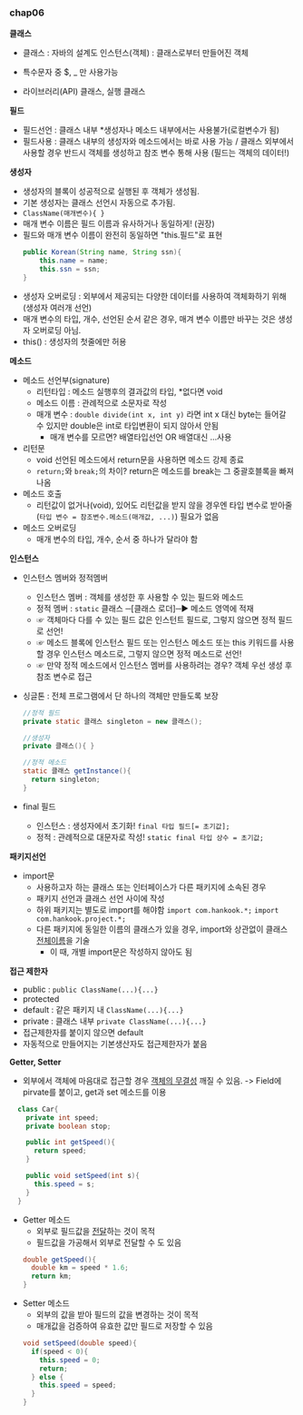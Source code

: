 ### chap06
**클래스**
- 클래스 : 자바의 설계도 
  인스턴스(객체) : 클래스로부터 만들어진 객체

- 특수문자 중 $, _ 만 사용가능
- 라이브러리(API) 클래스, 실행 클래스

**필드**
- 필드선언 : 클래스 내부 *생성자나 메소드 내부에서는 사용불가(로컬변수가 됨)
- 필드사용 : 클래스 내부의 생성자와 메소드에서는 바로 사용 가능 / 클래스 외부에서 사용할 경우 반드시 객체를 생성하고 참조 변수 통해 사용 (필드는 객체의 데이터!)

**생성자**
- 생성자의 블록이 성공적으로 실행된 후 객체가 생성됨.
- 기본 생성자는 클래스 선언시 자동으로 추가됨.
- `ClassName(매개변수){ }`
- 매개 변수 이름은 필드 이름과 유사하거나 동일하게! (권장)
- 필드와 매개 변수 이름이 완전히 동일하면 "this.필드"로 표현
    ```java
    public Korean(String name, String ssn){
        this.name = name;
        this.ssn = ssn;
    }
    ```
- 생성자 오버로딩 : 외부에서 제공되는 다양한 데이터를 사용하여 객체화하기 위해 (생성자 여러개 선언)
- 매개 변수의 타입, 개수, 선언된 순서 같은 경우, 매겨 변수 이름만 바꾸는 것은 생성자 오버로딩 아님.
- this() : 생성자의 첫줄에만 허용

**메소드**
- 메소드 선언부(signature) 
  - 리턴타입 : 메소드 실행후의 결과값의 타입, *없다면 void
  - 메소드 이름 : 관례적으로 소문자로 작성
  - 매개 변수 : `double divide(int x, int y)` 라면 int x 대신 byte는 들어갈 수 있지만 double은 int로 타입변환이 되지 않아서 안됨
    - 매개 변수를 모르면? 배열타입선언 OR 배열대신 ...사용
- 리턴문
  - void 선언된 메소드에서 return문을 사용하면 메소드 강제 종료
  - `return;`와 `break;`의 차이? return은 메소드를 break는 그 중괄호블록을 빠져나옴
- 메소드 호출
    - 리턴값이 없거나(void), 있어도 리턴값을 받지 않을 경우엔 타입 변수로 받아줄(`타입 변수 = 참조변수.메소드(매개값, ...)`) 필요가 없음 
- 메소드 오버로딩
  - 매개 변수의 타입, 개수, 순서 중 하나가 달라야 함

**인스턴스**
 - 인스턴스 멤버와 정적멤버
   - 인스턴스 멤버 : 객체를 생성한 후 사용할 수 있는 필드와 메소드
   - 정적 멤버 : `static` 클래스 ─[클래스 로더]─▶ 메소드 영역에 적재
   - ☞ 객체마다 다를 수 있는 필드 값은 인스턴트 필드로, 그렇지 않으면 정적 필드로 선언!
   - ☞ 메소드 블록에 인스턴스 필드 또는 인스턴스 메소드 또는 this 키워드를 사용할 경우 인스턴스 메소드로, 그렇지 않으면 정적 메소드로 선언!
   - ☞ 만약 정적 메소드에서 인스턴스 멤버를 사용하려는 경우? 객체 우선 생성 후 참조 변수로 접근

- 싱글톤 : 전체 프로그램에서 단 하나의 객체만 만들도록 보장
  ```java
  //정적 필드
  private static 클래스 singleton = new 클래스();
  
  //생성자
  private 클래스(){ }

  //정적 메소드
  static 클래스 getInstance(){
    return singleton;
  }
  ```
- final 필드 
  - 인스턴스 : 생성자에서 초기화! `final 타입 필드[= 초기값];`
  - 정적 : 관례적으로 대문자로 작성! `static final 타입 상수 = 초기값;` 

**패키지선언**
- import문 
  - 사용하고자 하는 클래스 또는 인터페이스가 다른 패키지에 소속된 경우
  - 패키지 선언과 클래스 선언 사이에 작성
  - 하위 패키지는 별도로 import를 해야함 
    `import com.hankook.*;`
    `import com.hankook.project.*;`
  - 다른 패키지에 동일한 이름의 클래스가 있을 경우, import와 상관없이 클래스 <u>전체이름</u>을 기술
    - 이 때, 개별 import문은 작성하지 않아도 됨

**접근 제한자**
- public :                `public ClassName(...){...}`
- protected
- default : 같은 패키지 내 `ClassName(...){...}`
- private : 클래스 내부    `private ClassName(...){...}`  
- 접근제한자를 붙이지 않으면 default
- 자동적으로 만들어지는 기본생산자도 접근제한자가 붙음

**Getter, Setter**
- 외부에서 객체에 마음대로 접근할 경우 <u>객체의 무결성</u> 깨질 수 있음. -> Field에 pirvate를 붙이고, get과 set 메소드를 이용
```java
  class Car{
    private int speed;
    private boolean stop;

    public int getSpeed(){
      return speed;
    }

    public void setSpeed(int s){
      this.speed = s;
    }
  }
  ```
- Getter 메소드
  - 외부로 필드값을 <u>전달</u>하는 것이 목적
  - 필드값을 가공해서 외부로 전달할 수 도 있음
  ```java
  double getSpeed(){
    double km = speed * 1.6;
    return km;
  }
  ```
- Setter 메소드 
  - 외부의 값을 받아 필드의 값을 변경하는 것이 목적
  - 매개값을 검증하여 유효한 값만 필드로 저장할 수 있음
  ```java
  void setSpeed(double speed){
    if(speed < 0){
      this.speed = 0;
      return; 
    } else {
      this.speed = speed;
    }
  }
  ```